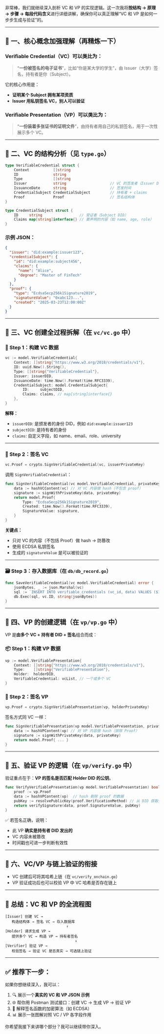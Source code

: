 非常棒，我们就继续深入剖析 VC 和 VP 的实现逻辑。这一次我将**按结构 → 原理 → 步骤 → 每段代码含义**进行详细讲解，确保你可以真正理解“VC 和 VP 是如何一步步生成与验证”的。

---

## 🧠 一、核心概念加强理解（再精炼一下）

### Verifiable Credential（VC）可以类比为：
> “**一份被签名的电子证书**”，比如“你是某大学的学生”，由 Issuer（大学）签名，持有者是你（Subject）。

它的核心作用是：
- **证明某个 Subject 拥有某项资质**
- **Issuer 用私钥签名 VC，别人可以验证**

### Verifiable Presentation（VP）可以类比为：
> “**一份装着多张证书的证明文件**”，由持有者用自己的私钥签名，用于一次性展示多个 VC。

---

## 🧩 二、VC 的结构分析（见 `type.go`）

```go
type VerifiableCredential struct {
    Context           []string
    ID                string
    Type              []string
    Issuer            string                    // VC 的签发者（Issuer DID）
    IssuanceDate      string                    // 签发时间
    CredentialSubject CredentialSubject         // 持有者 + claims
    Proof             Proof                     // 签名结构体
}

type CredentialSubject struct {
    ID     string                 // 受证者（Subject DID）
    Claims map[string]interface{} // 要声明的内容（如 name, age, role）
}
```

### 示例 JSON：
```json
{
  "issuer": "did:example:issuer123",
  "credentialSubject": {
    "id": "did:example:subject456",
    "claims": {
      "name": "Alice",
      "degree": "Master of FinTech"
    }
  },
  "proof": {
    "type": "EcdsaSecp256k1Signature2019",
    "signatureValue": "0xabc123...",
    "created": "2025-03-23T12:00:00Z"
  }
}
```

---

## 🧱 三、VC 创建全过程拆解（在 `vc/vc.go` 中）

### 🧾 Step 1：构建 VC 数据
```go
vc := model.VerifiableCredential{
    Context: []string{"https://www.w3.org/2018/credentials/v1"},
    ID: uuid.New().String(),
    Type: []string{"VerifiableCredential"},
    Issuer: issuerDID,
    IssuanceDate: time.Now().Format(time.RFC3339),
    CredentialSubject: model.CredentialSubject{
        ID:     subjectDID,
        Claims: claims, // map[string]interface{}
    },
}
```

**解释：**
- `issuerDID`: 是颁发者的身份 DID，例如 `did:example:issuer123`
- `subjectDID`: 是持有者的身份
- `claims`: 自定义字段，如 name、email、role、university

---

### 🔏 Step 2：签名 VC

```go
vc.Proof = crypto.SignVerifiableCredential(vc, issuerPrivateKey)
```

调用 `SignVerifiableCredential`：
```go
func SignVerifiableCredential(vc model.VerifiableCredential, privateKey string) model.Proof {
    data := hashVCContent(vc) // 对 VC 内容做 hash（不包含 proof）
    signature := signWithPrivateKey(data, privateKey)
    return model.Proof{
        Type: "EcdsaSecp256k1Signature2019",
        Created: time.Now().Format(time.RFC3339),
        SignatureValue: signature,
    }
}
```

**关键点：**
- 只对 VC 的内容（不包括 Proof）做 hash → 防篡改
- 使用 ECDSA 私钥签名
- 生成的 `signatureValue` 是可以被验证的

---

### 🗃 Step 3：存入数据库（在 `db/db_record.go`）

```go
func SaveVerifiableCredential(vc model.VerifiableCredential) error {
    jsonBytes, _ := json.Marshal(vc)
    sql := `INSERT INTO verifiable_credentials (vc_id, data) VALUES ($1, $2)`
    db.Exec(sql, vc.ID, string(jsonBytes))
}
```

---

## 🧱 四、VP 的创建逻辑（在 `vp/vp.go` 中）

VP 是**由多个 VC + 持有者 DID + 签名**组合而成：

### 📦 Step 1：构建 VP 数据

```go
vp := model.VerifiablePresentation{
    Context: []string{"https://www.w3.org/2018/credentials/v1"},
    Type:    []string{"VerifiablePresentation"},
    Holder:  holderDID,
    VerifiableCredential: vcList, // 一个或多个 VC
}
```

### 🔐 Step 2：签名 VP

```go
vp.Proof = crypto.SignVerifiablePresentation(vp, holderPrivateKey)
```

签名方式同 VC 一样：
```go
func SignVerifiablePresentation(vp model.VerifiablePresentation, privateKey string) model.Proof {
    data := hashVPContent(vp) // 对 VP 内容做 hash（排除 Proof）
    signature := signWithPrivateKey(data, privateKey)
    return model.Proof{ ... }
}
```

---

## 🧪 五、验证 VP 的逻辑（在 `vp/verify.go` 中）

验证重点在于：**VP 的签名是否匹配 Holder DID 的公钥**。

```go
func VerifyVerifiablePresentation(vp model.VerifiablePresentation) bool {
    proof := vp.Proof
    data := hashVPContent(vp)  // hash 剔除 proof 的数据
    pubKey := resolvePublicKey(proof.VerificationMethod) // 从 DID 获取公钥
    return verifySignature(data, proof.SignatureValue, pubKey)
}
```

✅ 若签名正确，说明：
- 此 VP **确实是持有者 DID 发出的**
- VC 内容未被篡改
- 时间戳也可进一步判断有效性

---

## 🔗 六、VC/VP 与链上验证的衔接

- VC 创建后可将其哈希上链（在 `vc/verify_onchain.go`）
- VP 验证成功后也可以校验 VP 中 VC 哈希是否存在链上

---

## 📌 总结：VC 和 VP 的全流程图

```
[Issuer] 创建 VC →
   构造结构体 → 签名 VC → 存入数据库
                            ↓
[Holder] 请求生成 VP →
   提供多个 VC → 构造 VP → 持有者签名
                                ↓
[Verifier] 验证 VP →
   校验签名 → 验证 VC 是否真实 → 可选链上验证
```

---

## ✅ 推荐下一步：

如果你想继续深入，我可以：
1. 🔍 展示一个**真实的 VC 和 VP JSON 示例**
2. 🌐 帮你用 Postman 测试接口：创建 VC → 生成 VP → 验证 VP
3. 🔐 解释签名函数的加密算法（如 ECDSA）
4. 📊 展示一张图解对照 VC / VP 各字段作用

你希望我接下来讲哪个部分？我可以继续带你深入。